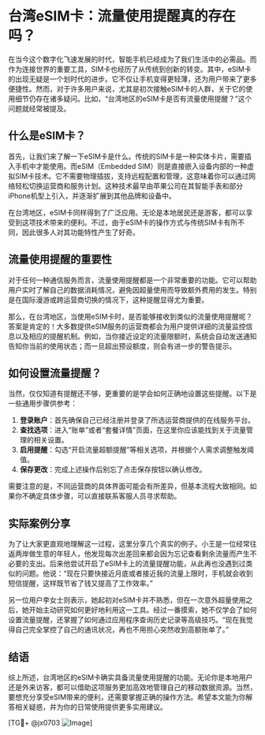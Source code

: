 # 台湾eSIM卡：流量使用提醒真的存在吗？

在当今这个数字化飞速发展的时代，智能手机已经成为了我们生活中的必需品。而作为连接世界的重要工具，SIM卡也经历了从传统到创新的转变。其中，eSIM卡的出现无疑是一个划时代的进步。它不仅让手机变得更轻薄，还为用户带来了更多便捷性。然而，对于许多用户来说，尤其是初次接触eSIM卡的人群，关于它的使用细节仍存在诸多疑问。比如，“台湾地区的eSIM卡是否有流量使用提醒？”这个问题就经常被提及。

## 什么是eSIM卡？

首先，让我们来了解一下eSIM卡是什么。传统的SIM卡是一种实体卡片，需要插入手机中才能使用。而eSIM（Embedded SIM）则是直接嵌入设备内部的一种虚拟SIM卡技术。它不需要物理插拔，支持远程配置和管理，这意味着你可以通过网络轻松切换运营商和服务计划。这种技术最早由苹果公司在其智能手表和部分iPhone机型上引入，并逐渐扩展到其他品牌和设备中。

在台湾地区，eSIM卡同样得到了广泛应用。无论是本地居民还是游客，都可以享受到这项技术带来的便利。不过，由于eSIM卡的操作方式与传统SIM卡有所不同，因此很多人对其功能特性产生了好奇。

## 流量使用提醒的重要性

对于任何一种通信服务而言，流量使用提醒都是一个非常重要的功能。它可以帮助用户实时了解自己的数据消耗情况，避免因超量使用而导致额外费用的发生。特别是在国际漫游或跨运营商切换的情况下，这种提醒显得尤为重要。

那么，在台湾地区，当使用eSIM卡时，是否能够接收到类似的流量使用提醒呢？答案是肯定的！大多数提供eSIM服务的运营商都会为用户提供详细的流量监控信息以及相应的提醒机制。例如，当你接近设定的流量限额时，系统会自动发送通知告知你当前的使用状态；而一旦超出预设额度，则会有进一步的警告提示。

## 如何设置流量提醒？

当然，仅仅知道有提醒还不够，更重要的是学会如何正确地设置这些提醒。以下是一些通用步骤供参考：

1. **登录账户**：首先确保自己已经注册并登录了所选运营商提供的在线服务平台。
2. **查找选项**：进入“账单”或者“套餐详情”页面，在这里你应该能找到关于流量管理的相关设置。
3. **启用提醒**：勾选“开启流量超额提醒”等相关选项，并根据个人需求调整触发阈值。
4. **保存更改**：完成上述操作后别忘了点击保存按钮以确认修改。

需要注意的是，不同运营商的具体界面可能会有所差异，但基本流程大致相同。如果你不确定具体步骤，可以直接联系客服人员寻求帮助。

## 实际案例分享

为了让大家更直观地理解这一过程，这里分享几个真实的例子。小王是一位经常往返两岸做生意的年轻人，他发现每次出差回来都会因为忘记查看剩余流量而产生不必要的支出。后来他尝试开启了eSIM卡上的流量提醒功能，从此再也没遇到过类似的问题。他说：“现在只要快接近月底或者接近我的流量上限时，手机就会收到短信提醒，这样既节省了钱又提高了工作效率。”

另一位用户李女士则表示，她起初对eSIM卡并不熟悉，但在一次意外超量使用之后，她开始主动研究如何更好地利用这一工具。经过一番摸索，她不仅学会了如何设置流量提醒，还掌握了如何通过应用程序查询历史记录等高级技巧。“现在我觉得自己完全掌控了自己的通讯状况，再也不用担心突然收到高额账单了。”

## 结语

综上所述，台湾地区的eSIM卡确实具备流量使用提醒的功能。无论你是本地用户还是外来访客，都可以借助这项服务更加高效地管理自己的移动数据资源。当然，要想充分享受eSIM带来的便利，还需要掌握正确的操作方法。希望本文能为你解答相关疑惑，并为你的日常使用提供更多实用建议。

[TG💪+ @jx0703 ![Image](https://github.com/user-attachments/assets/dbca1d08-cadb-493c-b0ec-ad6f7a83f270)]